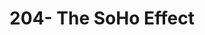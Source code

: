---
categories: ['podcasts', 'all_articles']
provider_display: "99percentinvisible.org"
provider_name: "99% Invisible"
favicon_url: "http://99percentinvisible.org/favicon.ico"
title: "204- The SoHo Effect"
published: "2016-03-16T02:05:49"
source: http://99percentinvisible.org/episode/the-soho-effect/
raw_source: http://feeds.99percentinvisible.org/~r/99percentinvisible/~5/wSLCQNCztIE/204-The-SoHo-Effect.mp3
thumbnail: http://discover.pocketcasts.com/discover/images/400/0cc43410-1d2f-012e-0175-00163e1b201c.jpg
---